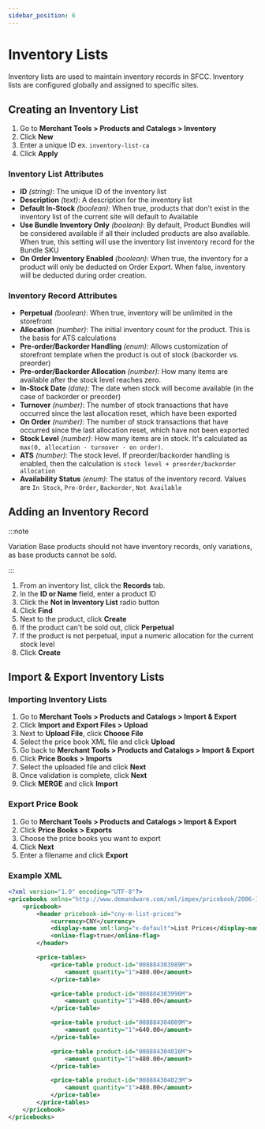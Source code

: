 ```yaml
---
sidebar_position: 6
---
```


# Inventory Lists

Inventory lists are used to maintain inventory records in SFCC. Inventory lists are configured globally and assigned to specific sites.

## Creating an Inventory List

1. Go to **Merchant Tools > Products and Catalogs > Inventory**
2. Click **New**
3. Enter a unique ID ex. `inventory-list-ca`
4. Click **Apply**

### Inventory List Attributes

- **ID** _(string)_: The unique ID of the inventory list
- **Description** _(text)_: A description for the inventory list
- **Default In-Stock** _(boolean)_: When true, products that don't exist in the inventory list of the current site will default to Available
- **Use Bundle Inventory Only** _(boolean)_: By default, Product Bundles will be considered available if all their included products are also available. When true, this setting will use the inventory list inventory record for the Bundle SKU
- **On Order Inventory Enabled** _(boolean)_: When true, the inventory for a product will only be deducted on Order Export. When false, inventory will be deducted during order creation.

### Inventory Record Attributes

- **Perpetual** _(boolean)_: When true, inventory will be unlimited in the storefront
- **Allocation** _(number)_: The initial inventory count for the product. This is the basis for ATS calculations
- **Pre-order/Backorder Handling** _(enum)_: Allows customization of storefront template when the product is out of stock (backorder vs. preorder)
- **Pre-order/Backorder Allocation** _(number)_: How many items are available after the stock level reaches zero.
- **In-Stock Date** _(date)_: The date when stock will become available (in the case of backorder or preorder)
- **Turnover** _(number)_: The number of stock transactions that have occurred since the last allocation reset, which have been exported
- **On Order** _(number)_: The number of stock transactions that have occurred since the last allocation reset, which have not been exported
- **Stock Level** _(number)_: How many items are in stock. It's calculated as `max(0, allocation - turnover - on order)`.
- **ATS** _(number)_: The stock level. If preorder/backorder handling is enabled, then the calculation is `stock level + preorder/backorder allocation`
- **Availability Status** _(enum)_: The status of the inventory record. Values are `In Stock`, `Pre-Order`, `Backorder`, `Not Available`

## Adding an Inventory Record

:::note

Variation Base products should not have inventory records, only variations, as base products cannot be sold.

:::

1. From an inventory list, click the **Records** tab.
2. In the **ID or Name** field, enter a product ID
3. Click the **Not in Inventory List** radio button
4. Click **Find**
5. Next to the product, click **Create**
6. If the product can't be sold out, click **Perpetual**
7. If the product is not perpetual, input a numeric allocation for the current stock level
8. Click **Create**

## Import & Export Inventory Lists

### Importing Inventory Lists

1. Go to **Merchant Tools > Products and Catalogs > Import & Export**
2. Click **Import and Export Files > Upload**
3. Next to **Upload File**, click **Choose File**
4. Select the price book XML file and click **Upload**
5. Go back to **Merchant Tools > Products and Catalogs > Import & Export**
6. Click **Price Books > Imports**
7. Select the uploaded file and click **Next**
8. Once validation is complete, click **Next**
9. Click **MERGE** and click **Import**

### Export Price Book

1. Go to **Merchant Tools > Products and Catalogs > Import & Export**
2. Click **Price Books > Exports**
3. Choose the price books you want to export
4. Click **Next**
5. Enter a filename and click **Export**

### Example XML

```xml
<?xml version="1.0" encoding="UTF-8"?>
<pricebooks xmlns="http://www.demandware.com/xml/impex/pricebook/2006-10-31">
    <pricebook>
        <header pricebook-id="cny-m-list-prices">
            <currency>CNY</currency>
            <display-name xml:lang="x-default">List Prices</display-name>
            <online-flag>true</online-flag>
        </header>

        <price-tables>
            <price-table product-id="008884303989M">
                <amount quantity="1">480.00</amount>
            </price-table>

            <price-table product-id="008884303996M">
                <amount quantity="1">480.00</amount>
            </price-table>

            <price-table product-id="008884304009M">
                <amount quantity="1">640.00</amount>
            </price-table>

            <price-table product-id="008884304016M">
                <amount quantity="1">480.00</amount>
            </price-table>

            <price-table product-id="008884304023M">
                <amount quantity="1">480.00</amount>
            </price-table>
        </price-tables>
    </pricebook>
</pricebooks>
```